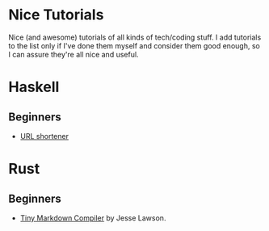 # Nice Tutorials
Nice (and awesome) tutorials of all kinds of tech/coding stuff. I add tutorials to the list only if I've done them myself and consider them good enough, so I can assure they're all nice and useful.

# Haskell

## Beginners
- [URL shortener](https://www.stackbuilders.com/tutorials/haskell/getting-started-with-haskell-projects-using-scotty/)

# Rust

## Beginners
- [Tiny Markdown Compiler](https://jesselawson.org/rust/getting-started-with-rust-by-building-a-tiny-markdown-compiler/) by Jesse Lawson. 
